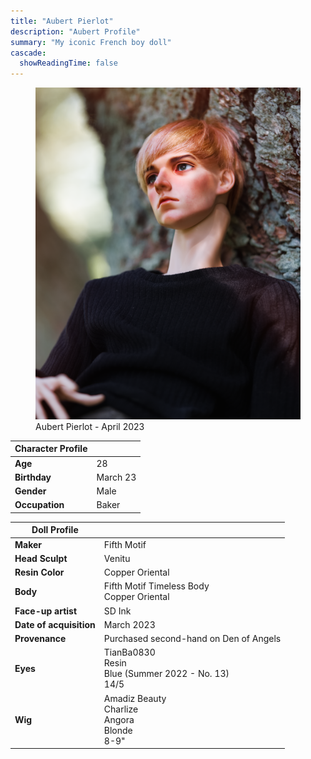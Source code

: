 ```yaml
---
title: "Aubert Pierlot"
description: "Aubert Profile"
summary: "My iconic French boy doll"
cascade:
  showReadingTime: false
---
```

<figure><img src="aubert-in-tree.png" alt="A doll sitting in a tree" width="500"><figcaption>Aubert Pierlot - April 2023</figcaption></figure> 

| Character Profile | |
| ----- | ---|
| **Age** | 28 |
| **Birthday** | March 23 |
| **Gender** | Male |
| **Occupation** | Baker |

| Doll Profile | |
| ----- | ---|
| **Maker** | Fifth Motif |
| **Head Sculpt** | Venitu |
| **Resin Color** | Copper Oriental |
| **Body** | Fifth Motif Timeless Body <br> Copper Oriental |
| **Face-up artist** | SD Ink |
| **Date of acquisition** | March 2023 |
| **Provenance** | Purchased second-hand on Den of Angels |
| **Eyes** | TianBa0830 <br> Resin <br> Blue (Summer 2022 - No. 13) <br> 14/5 |
| **Wig** | Amadiz Beauty <br> Charlize <br> Angora <br> Blonde <br> 8-9" |